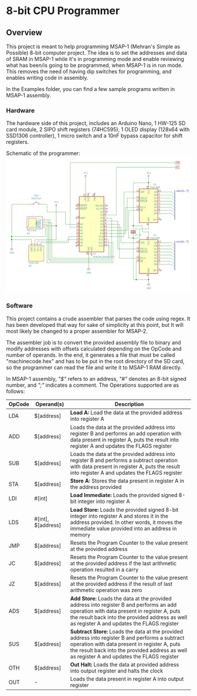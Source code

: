 # 8-bit CPU Programmer

## Overview
This project is meant to help programming MSAP-1 (Mehran's Simple as Possible) 8-bit computer project. The idea is to set the addresses and data of SRAM in MSAP-1 while it's in programming mode and enable reviewing what has been/is going to be programmed, when MSAP-1 is in run mode. This removes the need of having dip switches for programming, and enables writing code in assembly.

In the Examples folder, you can find a few sample programs written in MSAP-1 assembly.

### Hardware
The hardware side of this project, includes an Arduino Nano, 1 HW-125 SD card module, 2 SIPO shift registers (74HC595), 1 OLED display (128x64 with SSD1306 controller), 1 micro switch and a 10nF bypass capacitor for shift registers.

Schematic of the programmer:
![SCH](https://github.com/mehrantsi/8-bit_CPU_Programmer/blob/main/Schematics/Schematic.png)

### Software
This project contains a crude assembler that parses the code using regex. It has been developed that way for sake of simplicity at this point, but It will most likely be changed to a proper assembler for MSAP-2.

The assembler job is to convert the provided assembly file to binary and modify addresses with offsets calculated depending on the OpCode and number of operands. In the end, it generates a file that must be called "machinecode.hex" and has to be put in the root directory of the SD card, so the programmer can read the file and write it to MSAP-1 RAM directly.

In MSAP-1 assembly, *"$"* refers to an address, *"#"* denotes an 8-bit signed number, and *";"* indicates a comment.
The Operations supported are as follows:

OpCode|Operand(s)|Description
-----|-----|-----
LDA|$[address]|**Load A:** Load the data at the provided address into register A
ADD|$[address]|Loads the data at the provided address into register B and performs an add operation with data present in register A, puts the result into register A and updates the FLAGS register
SUB|$[address]|Loads the data at the provided address into register B and performs a subtract operation with data present in register A, puts the result into register A and updates the FLAGS register
STA|$[address]|**Store A:** Stores the data present in register A in the address provided
LDI|#[int]|**Load Immediate:** Loads the provided signed 8-bit integer into register A
LDS|#[int], $[address]|**Load Store:** Loads the provided signed 8-bit integer into register A and stores it in the address provided. In other words, it moves the immediate value provided into an address in memory
JMP|$[address]|Resets the Program Counter to the value present at the provided address
JC|$[address]|Resets the Program Counter to the value present at the provided address if the last arithmetic operation resulted in a carry
JZ|$[address]|Resets the Program Counter to the value present at the provided address if the result of last arithmetic operation was zero
ADS|$[address]|**Add Store:** Loads the data at the provided address into register B and performs an add operation with data present in register A, puts the result back into the provided address as well as register A and updates the FLAGS register
SUS|$[address]|**Subtract Store:** Loads the data at the provided address into register B and performs a subtract operation with data present in register A, puts the result back into the provided address as well as register A and updates the FLAGS register
OTH|$[address]|**Out Halt:** Loads the data at provided address into output register and halts the clock
OUT|-|Loads the data present in register A into output register

